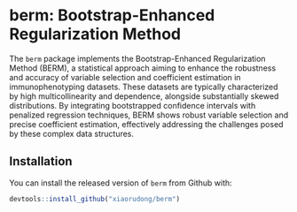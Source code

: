 # berm: Bootstrap-Enhanced Regularization Method

The `berm` package implements the Bootstrap-Enhanced Regularization Method (BERM), a statistical approach aiming to enhance the robustness and accuracy of variable selection and coefficient estimation in immunophenotyping datasets. These datasets are typically characterized by high multicollinearity and dependence, alongside substantially skewed distributions. By integrating bootstrapped confidence intervals with penalized regression techniques, BERM shows robust variable selection and precise coefficient estimation, effectively addressing the challenges posed by these complex data structures.

## Installation

You can install the released version of `berm` from Github with:

```r
devtools::install_github("xiaorudong/berm")
